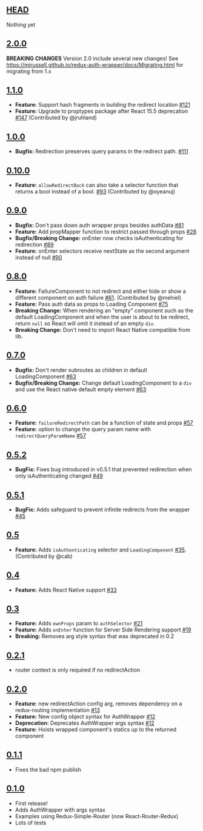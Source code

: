 ## [HEAD](https://github.com/mjrussell/redux-auth-wrapper/compare/v2.0.0...HEAD)
Nothing yet

## [2.0.0](https://github.com/mjrussell/redux-auth-wrapper/compare/v1.1.0...v2.0.0)
**BREAKING CHANGES** Version 2.0 include several new changes! See https://mjrussell.github.io/redux-auth-wrapper/docs/Migrating.html for migrating from 1.x

## [1.1.0](https://github.com/mjrussell/redux-auth-wrapper/compare/v1.0.0...v1.1.0)
- **Feature:** Support hash fragments in building the redirect location [#121](https://github.com/mjrussell/redux-auth-wrapper/issues/121)
- **Feature:** Upgrade to proptypes package after React 15.5 deprecation [#147](https://github.com/mjrussell/redux-auth-wrapper/pull/147) (Contributed by @jruhland)

## [1.0.0](https://github.com/mjrussell/redux-auth-wrapper/compare/v0.10.0...v1.0.0)
- **Bugfix:** Redirection preserves query params in the redirect path. [#111](https://github.com/mjrussell/redux-auth-wrapper/pull/111)

## [0.10.0](https://github.com/mjrussell/redux-auth-wrapper/compare/v0.9.0...v0.10.0)
- **Feature:** `allowRedirectBack` can also take a selector function that returns a bool instead of a bool. [#93](https://github.com/mjrussell/redux-auth-wrapper/pull/93) (Contributed by @oyeanuj)

## [0.9.0](https://github.com/mjrussell/redux-auth-wrapper/compare/v0.8.0...v0.9.0)
- **Bugfix:** Don't pass down auth wrapper props besides authData [#81](https://github.com/mjrussell/redux-auth-wrapper/issues/81)
- **Feature:** Add propMapper function to restrict passed through props [#28](https://github.com/mjrussell/redux-auth-wrapper/issues/28)
- **Bugfix/Breaking Change:** onEnter now checks isAuthenticating for redirection [#89](https://github.com/mjrussell/redux-auth-wrapper/issues/89)
- **Feature:** onEnter selectors receive nextState as the second argument instead of null [#90](https://github.com/mjrussell/redux-auth-wrapper/issues/90)

## [0.8.0](https://github.com/mjrussell/redux-auth-wrapper/compare/v0.7.0...v0.8.0)
- **Feature:** FailureComponent to not redirect and either hide or show a different component on auth failure [#61](https://github.com/mjrussell/redux-auth-wrapper/pull/61). (Contributed by @mehiel)
- **Feature:** Pass auth data as props to Loading Component [#75](https://github.com/mjrussell/redux-auth-wrapper/issues/75)
- **Breaking Change:** When rendering an "empty" component such as the default LoadingComponent and when the user is about
to be redirect, return `null` so React will omit it instead of an empty `div`.
- **Breaking Change:** Don't need to import React Native compatible from lib.

## [0.7.0](https://github.com/mjrussell/redux-auth-wrapper/compare/v0.6.0...v0.7.0)
- **Bugfix:** Don't render subroutes as children in default LoadingComponent [#63](https://github.com/mjrussell/redux-auth-wrapper/pull/63)
- **Bugfix/Breaking Change:** Change default LoadingComponent to a `div` and use the React native default empty element [#63](https://github.com/mjrussell/redux-auth-wrapper/pull/63)

## [0.6.0](https://github.com/mjrussell/redux-auth-wrapper/compare/v0.5.2...v0.6.0)
- **Feature:** `failureRedirectPath` can be a function of state and props [#57](https://github.com/mjrussell/redux-auth-wrapper/pull/57)
- **Feature:** option to change the query param name with `redirectQueryParamName` [#57](https://github.com/mjrussell/redux-auth-wrapper/pull/57)

## [0.5.2](https://github.com/mjrussell/redux-auth-wrapper/compare/v0.5.1...v0.5.2)
- **BugFix:** Fixes bug introduced in v0.5.1 that prevented redirection when only isAuthenticating changed [#49](https://github.com/mjrussell/redux-auth-wrapper/issues/49)

## [0.5.1](https://github.com/mjrussell/redux-auth-wrapper/compare/v0.5.0...v0.5.1)
- **BugFix:** Adds safeguard to prevent infinite redirects from the wrapper [#45](https://github.com/mjrussell/redux-auth-wrapper/pull/45)

## [0.5](https://github.com/mjrussell/redux-auth-wrapper/compare/v0.4.0...v0.5.0)
- **Feature:** Adds `isAuthenticating` selector and `LoadingComponent`
[#35](https://github.com/mjrussell/redux-auth-wrapper/pull/35). (Contributed by @cab)

## [0.4](https://github.com/mjrussell/redux-auth-wrapper/compare/v0.3.0...v0.4.0)
- **Feature:** Adds React Native support [#33](https://github.com/mjrussell/redux-auth-wrapper/pull/33)

## [0.3](https://github.com/mjrussell/redux-auth-wrapper/compare/v0.2.1...v0.3.0)
- **Feature:** Adds `ownProps` param to `authSelector` [#21](https://github.com/mjrussell/redux-auth-wrapper/pull/21)
- **Feature:** Adds `onEnter` function for Server Side Rendering support [#19](https://github.com/mjrussell/redux-auth-wrapper/pull/19)
- **Breaking:** Removes arg style syntax that was deprecated in 0.2

## [0.2.1](https://github.com/mjrussell/redux-auth-wrapper/compare/v0.2.0...v0.2.1)
- router context is only required if no redirectAction

## [0.2.0](https://github.com/mjrussell/redux-auth-wrapper/compare/v0.1.1...v0.2.0)
- **Feature:** new redirectAction config arg, removes dependency on a redux-routing implementation [#13](https://github.com/mjrussell/redux-auth-wrapper/issues/13)
- **Feature:** New config object syntax for AuthWrapper [#12](https://github.com/mjrussell/redux-auth-wrapper/issues/12)
- **Deprecation:** Deprecates AuthWrapper args syntax [#12](https://github.com/mjrussell/redux-auth-wrapper/issues/12)
- **Feature:** Hoists wrapped component's statics up to the returned component

## [0.1.1](https://github.com/mjrussell/redux-auth-wrapper/compare/v0.1.0...v0.1.1)
- Fixes the bad npm publish

## [0.1.0](https://github.com/mjrussell/redux-auth-wrapper/compare/fcbf49d0abcae7075daa146c05edff1b735b3a16...v0.1.0)
- First release!
- Adds AuthWrapper with args syntax
- Examples using Redux-Simple-Router (now React-Router-Redux)
- Lots of tests
